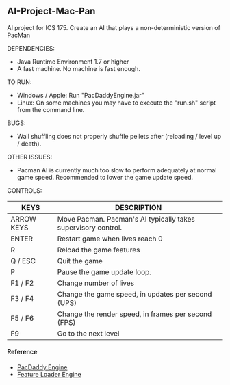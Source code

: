 ## AI-Project-Mac-Pan

AI project for ICS 175.  Create an AI that plays a non-deterministic version of PacMan

DEPENDENCIES: 
 - Java Runtime Environment 1.7 or higher
 - A fast machine.  No machine is fast enough.

TO RUN:
 - Windows / Apple: Run "PacDaddyEngine.jar"
 - Linux: On some machines you may have to execute the "run.sh" script from the command line. 

BUGS:
 - Wall shuffling does not properly shuffle pellets after (reloading / level up / death).

OTHER ISSUES:
 - Pacman AI is currently much too slow to perform adequately at normal game speed.  Recommended to lower the game update speed.

CONTROLS:

| KEYS          | DESCRIPTION                                                    |
| ------------- | -------------------------------------------------------------- |
| ARROW KEYS    | Move Pacman.  Pacman's AI typically takes supervisory control. |
| ENTER         | Restart game when lives reach 0                                |
| R             | Reload the game features                                       |
| Q / ESC       | Quit the game                                                  |
| P             | Pause the game update loop.                                    |
| F1 / F2       | Change number of lives                                         |
| F3 / F4       | Change the game speed, in updates per second (UPS)             |
| F5 / F6       | Change the render speed, in frames per second (FPS)            |
| F9            | Go to the next level                                           |

#### Reference
- [PacDaddy Engine](https://github.com/misterdustinface/PacDaddy)
- [Feature Loader Engine](https://github.com/misterdustinface/FeatureLoader)
